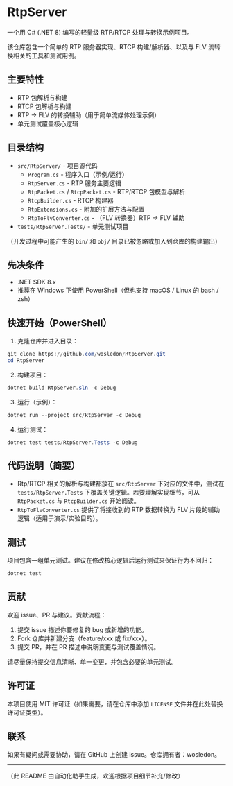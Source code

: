 
# RtpServer

一个用 C# (.NET 8) 编写的轻量级 RTP/RTCP 处理与转换示例项目。

该仓库包含一个简单的 RTP 服务器实现、RTCP 构建/解析器、以及与 FLV 流转换相关的工具和测试用例。

## 主要特性

- RTP 包解析与构建
- RTCP 包解析与构建
- RTP -> FLV 的转换辅助（用于简单流媒体处理示例）
- 单元测试覆盖核心逻辑

## 目录结构

- `src/RtpServer/` - 项目源代码
	- `Program.cs` - 程序入口（示例/运行）
	- `RtpServer.cs` - RTP 服务主要逻辑
	- `RtpPacket.cs` / `RtcpPacket.cs` - RTP/RTCP 包模型与解析
	- `RtcpBuilder.cs` - RTCP 构建器
	- `RtpExtensions.cs` - 附加的扩展方法与配置
	- `RtpToFlvConverter.cs` - （FLV 转换器）RTP -> FLV 辅助
- `tests/RtpServer.Tests/` - 单元测试项目

（开发过程中可能产生的 `bin/` 和 `obj/` 目录已被忽略或加入到仓库的构建输出）

## 先决条件

- .NET SDK 8.x
- 推荐在 Windows 下使用 PowerShell（但也支持 macOS / Linux 的 bash / zsh）

## 快速开始（PowerShell）

1. 克隆仓库并进入目录：

```powershell
git clone https://github.com/wosledon/RtpServer.git
cd RtpServer
```

2. 构建项目：

```powershell
dotnet build RtpServer.sln -c Debug
```

3. 运行（示例）：

```powershell
dotnet run --project src/RtpServer -c Debug
```

4. 运行测试：

```powershell
dotnet test tests/RtpServer.Tests -c Debug
```

## 代码说明（简要）

- Rtp/RTCP 相关的解析与构建都放在 `src/RtpServer` 下对应的文件中，测试在 `tests/RtpServer.Tests` 下覆盖关键逻辑。若要理解实现细节，可从 `RtpPacket.cs` 与 `RtcpBuilder.cs` 开始阅读。
- `RtpToFlvConverter.cs` 提供了将接收到的 RTP 数据转换为 FLV 片段的辅助逻辑（适用于演示/实验目的）。

## 测试

项目包含一组单元测试。建议在修改核心逻辑后运行测试来保证行为不回归：

```powershell
dotnet test
```

## 贡献

欢迎 issue、PR 与建议。贡献流程：

1. 提交 issue 描述你要修复的 bug 或新增的功能。
2. Fork 仓库并新建分支（feature/xxx 或 fix/xxx）。
3. 提交 PR，并在 PR 描述中说明变更与测试覆盖情况。

请尽量保持提交信息清晰、单一变更，并包含必要的单元测试。

## 许可证

本项目使用 MIT 许可证（如果需要，请在仓库中添加 `LICENSE` 文件并在此处替换许可证类型）。

## 联系

如果有疑问或需要协助，请在 GitHub 上创建 issue。仓库拥有者：wosledon。

---

（此 README 由自动化助手生成，欢迎根据项目细节补充/修改）

